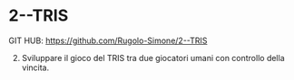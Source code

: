 # 2--TRIS

GIT HUB: https://github.com/Rugolo-Simone/2--TRIS

2) Sviluppare il gioco del TRIS tra due giocatori umani con controllo della vincita.